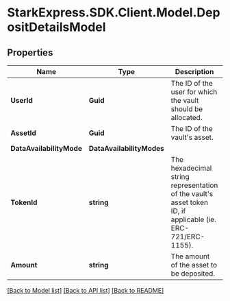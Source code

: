 # StarkExpress.SDK.Client.Model.DepositDetailsModel

## Properties

Name | Type | Description | Notes
------------ | ------------- | ------------- | -------------
**UserId** | **Guid** | The ID of the user for which the vault should be allocated. | 
**AssetId** | **Guid** | The ID of the vault&#39;s asset. | 
**DataAvailabilityMode** | **DataAvailabilityModes** |  | 
**TokenId** | **string** | The hexadecimal string representation of the vault&#39;s asset token ID, if applicable (ie. ERC-721/ERC-1155). | [optional] 
**Amount** | **string** | The amount of the asset to be deposited. | 

[[Back to Model list]](../README.md#documentation-for-models) [[Back to API list]](../README.md#documentation-for-api-endpoints) [[Back to README]](../README.md)


